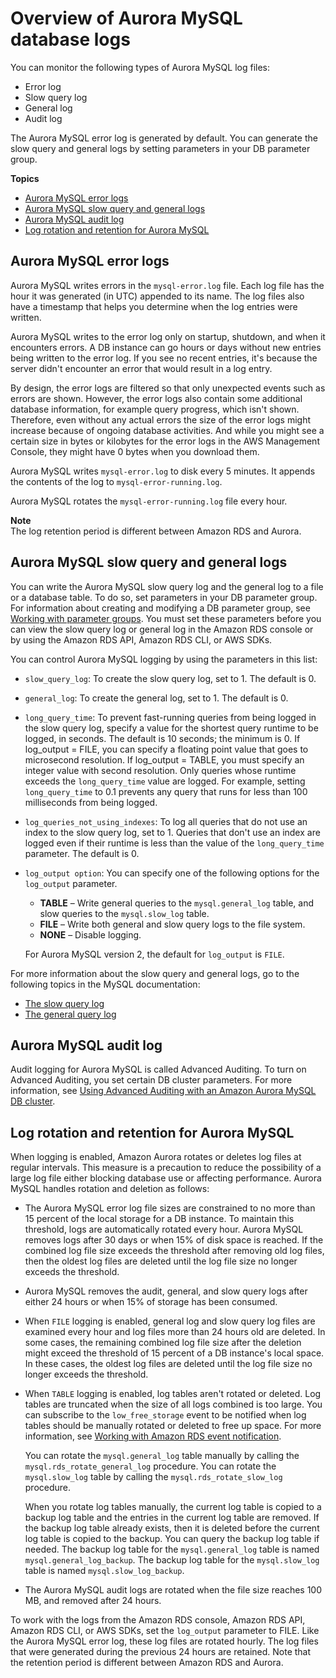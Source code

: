 # Overview of Aurora MySQL database logs<a name="USER_LogAccess.MySQL.LogFileSize"></a>

You can monitor the following types of Aurora MySQL log files:
+ Error log
+ Slow query log
+ General log
+ Audit log

The Aurora MySQL error log is generated by default\. You can generate the slow query and general logs by setting parameters in your DB parameter group\.

**Topics**
+ [Aurora MySQL error logs](#USER_LogAccess.MySQL.Errorlog)
+ [Aurora MySQL slow query and general logs](#USER_LogAccess.MySQL.Generallog)
+ [Aurora MySQL audit log](#ams-audit-log)
+ [Log rotation and retention for Aurora MySQL](#USER_LogAccess.AMS.LogFileSize.retention)

## Aurora MySQL error logs<a name="USER_LogAccess.MySQL.Errorlog"></a>

Aurora MySQL writes errors in the `mysql-error.log` file\. Each log file has the hour it was generated \(in UTC\) appended to its name\. The log files also have a timestamp that helps you determine when the log entries were written\.

Aurora MySQL writes to the error log only on startup, shutdown, and when it encounters errors\. A DB instance can go hours or days without new entries being written to the error log\. If you see no recent entries, it's because the server didn't encounter an error that would result in a log entry\.

By design, the error logs are filtered so that only unexpected events such as errors are shown\. However, the error logs also contain some additional database information, for example query progress, which isn't shown\. Therefore, even without any actual errors the size of the error logs might increase because of ongoing database activities\. And while you might see a certain size in bytes or kilobytes for the error logs in the AWS Management Console, they might have 0 bytes when you download them\.

Aurora MySQL writes `mysql-error.log` to disk every 5 minutes\. It appends the contents of the log to `mysql-error-running.log`\.

Aurora MySQL rotates the `mysql-error-running.log` file every hour\.

**Note**  
The log retention period is different between Amazon RDS and Aurora\.

## Aurora MySQL slow query and general logs<a name="USER_LogAccess.MySQL.Generallog"></a>

You can write the Aurora MySQL slow query log and the general log to a file or a database table\. To do so, set parameters in your DB parameter group\. For information about creating and modifying a DB parameter group, see [Working with parameter groups](USER_WorkingWithParamGroups.md)\. You must set these parameters before you can view the slow query log or general log in the Amazon RDS console or by using the Amazon RDS API, Amazon RDS CLI, or AWS SDKs\.

You can control Aurora MySQL logging by using the parameters in this list:
+ `slow_query_log`: To create the slow query log, set to 1\. The default is 0\.
+ `general_log`: To create the general log, set to 1\. The default is 0\.
+ `long_query_time`: To prevent fast\-running queries from being logged in the slow query log, specify a value for the shortest query runtime to be logged, in seconds\. The default is 10 seconds; the minimum is 0\. If log\_output = FILE, you can specify a floating point value that goes to microsecond resolution\. If log\_output = TABLE, you must specify an integer value with second resolution\. Only queries whose runtime exceeds the `long_query_time` value are logged\. For example, setting `long_query_time` to 0\.1 prevents any query that runs for less than 100 milliseconds from being logged\.
+ `log_queries_not_using_indexes`: To log all queries that do not use an index to the slow query log, set to 1\. Queries that don't use an index are logged even if their runtime is less than the value of the `long_query_time` parameter\. The default is 0\.
+ `log_output option`: You can specify one of the following options for the `log_output` parameter\. 
  + **TABLE** – Write general queries to the `mysql.general_log` table, and slow queries to the `mysql.slow_log` table\.
  + **FILE** – Write both general and slow query logs to the file system\.
  + **NONE** – Disable logging\.

  For Aurora MySQL version 2, the default for `log_output` is `FILE`\.

For more information about the slow query and general logs, go to the following topics in the MySQL documentation:
+ [The slow query log](https://dev.mysql.com/doc/refman/8.0/en/slow-query-log.html)
+ [The general query log](https://dev.mysql.com/doc/refman/8.0/en/query-log.html)

## Aurora MySQL audit log<a name="ams-audit-log"></a>

Audit logging for Aurora MySQL is called Advanced Auditing\. To turn on Advanced Auditing, you set certain DB cluster parameters\. For more information, see [Using Advanced Auditing with an Amazon Aurora MySQL DB cluster](AuroraMySQL.Auditing.md)\.

## Log rotation and retention for Aurora MySQL<a name="USER_LogAccess.AMS.LogFileSize.retention"></a>

When logging is enabled, Amazon Aurora rotates or deletes log files at regular intervals\. This measure is a precaution to reduce the possibility of a large log file either blocking database use or affecting performance\. Aurora MySQL handles rotation and deletion as follows:
+ The Aurora MySQL error log file sizes are constrained to no more than 15 percent of the local storage for a DB instance\. To maintain this threshold, logs are automatically rotated every hour\. Aurora MySQL removes logs after 30 days or when 15% of disk space is reached\. If the combined log file size exceeds the threshold after removing old log files, then the oldest log files are deleted until the log file size no longer exceeds the threshold\.
+ Aurora MySQL removes the audit, general, and slow query logs after either 24 hours or when 15% of storage has been consumed\.
+ When `FILE` logging is enabled, general log and slow query log files are examined every hour and log files more than 24 hours old are deleted\. In some cases, the remaining combined log file size after the deletion might exceed the threshold of 15 percent of a DB instance's local space\. In these cases, the oldest log files are deleted until the log file size no longer exceeds the threshold\.
+ When `TABLE` logging is enabled, log tables aren't rotated or deleted\. Log tables are truncated when the size of all logs combined is too large\. You can subscribe to the `low_free_storage` event to be notified when log tables should be manually rotated or deleted to free up space\. For more information, see [Working with Amazon RDS event notification](USER_Events.md)\.

  You can rotate the `mysql.general_log` table manually by calling the `mysql.rds_rotate_general_log` procedure\. You can rotate the `mysql.slow_log` table by calling the `mysql.rds_rotate_slow_log` procedure\.

  When you rotate log tables manually, the current log table is copied to a backup log table and the entries in the current log table are removed\. If the backup log table already exists, then it is deleted before the current log table is copied to the backup\. You can query the backup log table if needed\. The backup log table for the `mysql.general_log` table is named `mysql.general_log_backup`\. The backup log table for the `mysql.slow_log` table is named `mysql.slow_log_backup`\.
+ The Aurora MySQL audit logs are rotated when the file size reaches 100 MB, and removed after 24 hours\.

To work with the logs from the Amazon RDS console, Amazon RDS API, Amazon RDS CLI, or AWS SDKs, set the `log_output` parameter to FILE\. Like the Aurora MySQL error log, these log files are rotated hourly\. The log files that were generated during the previous 24 hours are retained\. Note that the retention period is different between Amazon RDS and Aurora\.